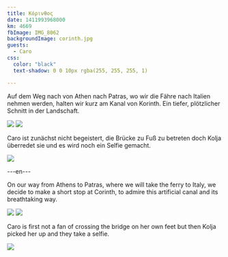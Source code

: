 ```yaml
---
title: Κόρινθος
date: 1411993968000
km: 4669
fbImage: IMG_8062
backgroundImage: corinth.jpg
guests:
  - Caro
css:
  color: "black"
  text-shadow: 0 0 10px rgba(255, 255, 255, 1)

---
```


Auf dem Weg nach von Athen nach Patras, wo wir die Fähre nach Italien nehmen werden, halten wir kurz am Kanal von Korinth. Ein tiefer, plötzlicher Schnitt in der Landschaft.

![](IMG_8062)
![](IMG_8071)

Caro ist zunächst nicht begeistert, die Brücke zu Fuß zu betreten doch Kolja überredet sie und es wird noch ein Selfie gemacht.

![](IMG_8074)

---en---

On our way from Athens to Patras, where we will take the ferry to Italy, we decide to make a short stop at Corinth, to admire this artificial canal and its breathtaking way.

![](IMG_8062)
![](IMG_8071)

Caro is first not a fan of crossing the bridge on her own feet but then Kolja picked her up and they take a selfie.

![](IMG_8074)
